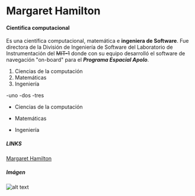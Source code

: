 # Margaret Hamilton
#### **Cientifica computacional**
Es una científica computacional, matemática e **ingeniera de Software**. Fue directora de la División de Ingeniería de Software del Laboratorio de Instrumentación del ~~MIT-1~~ donde con su equipo desarrolló el software de navegación "on-board" para el **_Programa Espacial Apolo_**.

1. Ciencias de la computación
2. Matemáticas
3. Ingeniería

-uno
-dos
-tres

+ Ciencias de la computación
- Matemáticas
* Ingeniería

##### LINKS
[Margaret Hamilton](https://es.wikipedia.org/wiki/Margaret_Hamilton_(cient%C3%ADfica) "Imagen 1")

##### Imágen
![alt text](http://mujeresconciencia.com/app/uploads/2017/06/Margaret_Hamilton-780x971.gif "Imagen de Hamilton")


